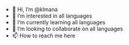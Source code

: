 - 👋 Hi, I’m @klmana
- 👀 I’m interested in all languages
- 🌱 I’m currently learning all languages
- 💞️ I’m looking to collaborate on all languages
- 📫 How to reach me here
